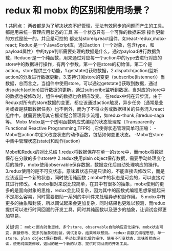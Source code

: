 <!--
 * @Author: tangdaoyong
 * @Date: 2021-07-08 23:01:48
 * @LastEditors: tangdaoyong
 * @LastEditTime: 2021-07-08 23:02:47
 * @Description: redux 和 mobx 的区别和使用场景？
-->
# redux 和 mobx 的区别和使用场景？

1.共同点：
两者都是为了解决状态不好管理，无法有效同步的问题而产生的工具。
都是用来统一管理应用状态的工具
某一个状态只有一个可靠的数据来源
操作更新的方式是统一的，并且是可控的
都支持store与react组件，如react-redux,mobx-react;
Redux
是一个JavaScript库，通过action（一个对象，包含type，和payload属性）中的type判断需要处理的数据是什么，通过payload进行数据负载，Reducer是一个纯函数，用来通过对应每一个action中的type去进行对应的store中的数据进行操作，有两个参数，第一个是store的初始值，第二个是action。store提供三个功能，1.getstate()获取数据，2.dispatch(action)监听action的分发进行数据更新，3.支持订阅store的变更（subscribe(listenner)）当数据，总而言之，当组件中使用store，可以通过getstate()获取到数据，通过dispatch(action)进行数据的更新，通过subscribe监听到数据，当对应的store中的数据也被修改时，组件中的数据也会相应改变。
在redux中纯在异步流，由于Redux对所有的store数据的变更，都应该通过action触发，异步任务（通常是业务或者是获取数据任务）也不例外，而为了不将业务或数据相关的任务混入react组件中，就需要使用其它框架配合管理异步流程，如redux-thunk,和redux-saga等。
Mobx
Mobx是一个透明函数响应式编程的状态管理库（Transparently Functional Reactive Programming,TFPR）,它使得状态管理简单可压缩：
-Mobx在action中定义改变状态的动作函数，包括如何变更状态。
-Mobx在store中集中管理状态(state)和动作(action)

Mobx和Redux的对比总结
1.redux将数据保存在单一的store中，而mobx将数据保存在分散的多个store中
2.redux使用plain object保存数据，需要手动处理变化后的操作，mobx使用observable保存数据，数据变化后自动处理响应的操作。
3.redux使用的是不可变状态，意味着状态只是只读的，不能直接去修改它，而是应该返回一个新的状态，同时使用纯函数；mobx中的状态是可变的，可以直接对其进行修改。
4.mobx相对来说比较简单，在其中有很多的抽象，mobx使用的更多的是面向对象的思维，redux会比较复杂，因为其中的函数式编程思想掌握起来不是那么容易，同时需要借助一系列的中间件来处理异步和副作用。
5.mobx中有更多的抽象和封装，所以调试起来会更加复杂，同时结果也更难以预测，而redux提供可以进行时间回溯的开发工具，同时其纯函数以及更少的抽象，让调试变得更加容易。

关键词：
`mobx:面向对象思维、多个store、observable自动响应变化操作、mobx状态可变，直接修改、更多的抽象和封装，调试复杂，结果难以预测。`
`redux:函数式编程思想、单一store，plan object保存数据，手动处理变化后的操作、使用不可变状态，意味着状态只读，使用纯函数修改，返回的是一个新的状态、提供时间回溯的开发工具。`